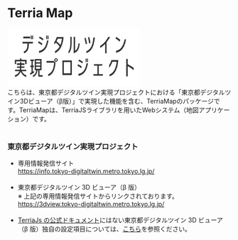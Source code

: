 # Terria Map

<img src="hello_logo.png" alt="drawing" width="300"/>

<br>
こちらは、東京都デジタルツイン実現プロジェクトにおける「東京都デジタルツイン3Dビューア（β版）」で実現した機能を含む、TerriaMapのパッケージです。TerriaMapは、TerriaJSライブラリを用いたWebシステム（地図アプリケーション）です。
<br>
<br>

### 東京都デジタルツイン実現プロジェクト

- 専用情報発信サイト<br>
  https://info.tokyo-digitaltwin.metro.tokyo.lg.jp/<br><br>
- 東京都デジタルツイン 3D ビューア（β 版）<br>
  ※ 上記の専用情報発信サイトからリンクされております。<br>
  https://3dview.tokyo-digitaltwin.metro.tokyo.lg.jp/<br><br>
- [TerriaJs の公式ドキュメント](https://docs.terria.io/guide/)にはない東京都デジタルツイン 3D ビューア（β 版）独自の設定項目については、[こちら](https://github.com/tokyo-digitaltwin/terriajs/blob/tokyo_digitaltwin/CUSTOM_FEATURES.md)を参照ください。
